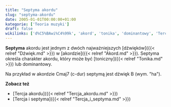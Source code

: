 ```yaml
---
title: "Septyma akordu"
slug: "septyma-akordu"
date: 2005-01-01T00:00:00+01:00
kategorie: ['Teoria muzyki']
draft: false
wikilinks: ['d%C5%BAwi%C4%99k', 'akord', 'tonika', 'dominantowy', 'Tercja_akordu', 'Tercja_i_septyma']
---
```

**Septyma** akordu jest jednym z dwóch najważniejszych
[dźwięków]({{< relref "Dźwięk.md" >}}) w [akordzie]({{< relref "Akord.md" >}}).
Septyma określa charakter akordu, który może być
[toniczny]({{< relref "Tonika.md" >}}) lub dominantowy<!-- link nie odnosił się do niczego -->.

Na przykład w akordzie Cmaj7 (c-dur) septymą jest dźwięk B (wym. "ha").

**Zobacz też**

  - [Tercja akordu]({{< relref "Tercja_akordu.md" >}})
  - [Tercja i septyma]({{< relref "Tercja_i_septyma.md" >}})

